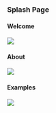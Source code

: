### Splash Page

#### Welcome
<img src="https://cloud.githubusercontent.com/assets/15305961/18035748/7f01416a-6d10-11e6-8d75-e9a9e85d6362.jpg">

#### About
<img src="https://cloud.githubusercontent.com/assets/15305961/18035775/0e128bca-6d11-11e6-9f75-830a3dea2fcd.jpg">

#### Examples
<img src="https://cloud.githubusercontent.com/assets/15305961/18035777/24fdaa7c-6d11-11e6-894a-8a7f8876a6a2.jpg">
